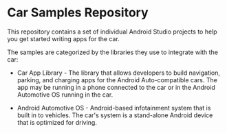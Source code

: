 Car Samples Repository
==================

This repository contains a set of individual Android Studio projects to help you get started
writing apps for the car.

The samples are categorized by the libraries they use to integrate with the car:
- Car App Library - The library that allows developers to build navigation, parking,
and charging apps for the Android Auto-compatible cars. The app may be running in
a phone connected to the car or in the Android Automotive OS running in the car.

- Android Automotive OS - Android-based infotainment system that is built in to vehicles.
The car's system is a stand-alone Android device that is optimized for driving.
